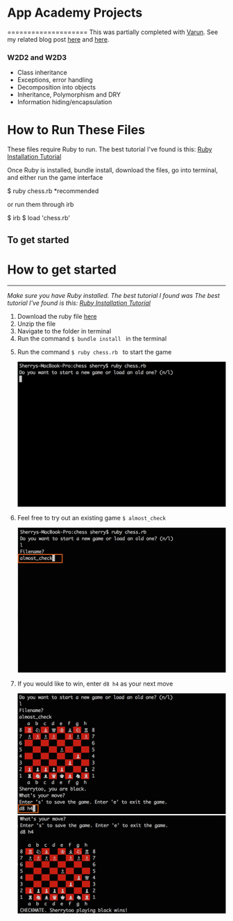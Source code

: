 # App Academy Projects
====================
This was partially completed with [Varun](https://github.com/varunprabhakar14). See my related blog post [here](http://blog.cssherry.com/post/105412733689/w2d2-class-inheritance-and-the-tale-of-iteration) and [here](http://blog.cssherry.com/post/105499834509/w2d3-chess-completed).

### W2D2 and W2D3
* Class inheritance
* Exceptions, error handling
* Decomposition into objects
* Inheritance, Polymorphism and DRY
* Information hiding/encapsulation

# How to Run These Files
These files require Ruby to run. The best tutorial I've found is this: [Ruby Installation Tutorial](http://installrails.com/steps)

Once Ruby is installed, bundle install, download the files, go into terminal, and either run the game interface

$ ruby chess.rb *recommended

or run them through irb

$ irb
$ load 'chess.rb'

## To get started
<h1 class="centered">How to get started</h1>
  <hr>
  <p>
    <em>Make sure you have Ruby installed. The best tutorial I found was The best tutorial I've found is this: <a href="http://installrails.com/steps">Ruby Installation Tutorial</a></em>
  </p>
  <ol>
    <li>Download the ruby file <a href="chess.zip">here</a></li>
    <li>Unzip the file</li>
    <li>Navigate to the folder in terminal</li>
    <li>Run the command <code>$ bundle install </code> in the terminal</li>
    <li>
      <p>
        Run the command <code>$ ruby chess.rb </code> to start the game
      </p>
      <img src="assets/img/start_game.png" alt="$ ruby chess.rb" />
    </li>
    <li>
      <p>
        Feel free to try out an existing game <code>$ almost_check </code>
      </p>
      <img src="assets/img/enter_game_name.png" alt="almost_check" />
    </li>
    <li>
      <p>
        If you would like to win, enter <code>d8 h4</code> as your next move
      </p>
      <img src="assets/img/make_move.png" alt="make move d8 h4" />
      <img src="assets/img/checkmate.png" alt="winning" />
    </li>
  </ol>
